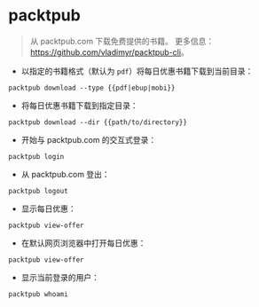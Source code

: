 # packtpub

> 从 packtpub.com 下载免费提供的书籍。
> 更多信息：<https://github.com/vladimyr/packtpub-cli>。

- 以指定的书籍格式（默认为 `pdf`）将每日优惠书籍下载到当前目录：

`packtpub download --type {{pdf|ebup|mobi}}`

- 将每日优惠书籍下载到指定目录：

`packtpub download --dir {{path/to/directory}}`

- 开始与 packtpub.com 的交互式登录：

`packtpub login`

- 从 packtpub.com 登出：

`packtpub logout`

- 显示每日优惠：

`packtpub view-offer`

- 在默认网页浏览器中打开每日优惠：

`packtpub view-offer`

- 显示当前登录的用户：

`packtpub whoami`